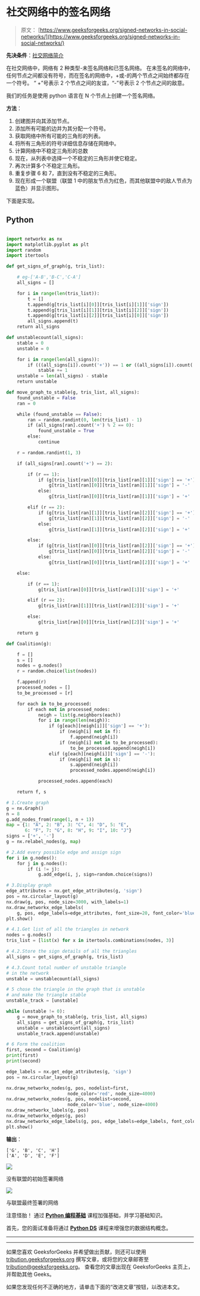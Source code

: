 # 社交网络中的签名网络

> 原文： [https://www.geeksforgeeks.org/signed-networks-in-social-networks/](https://www.geeksforgeeks.org/signed-networks-in-social-networks/)

**先决条件**：[社交网络简介](https://www.geeksforgeeks.org/introduction-to-social-networks-using-networkx-in-python/)

在社交网络中，网络有 2 种类型-未签名网络和已签名网络。 在未签名的网络中，任何节点之间都没有符号，而在签名的网络中，+或-的两个节点之间始终都存在一个符号。 “ +”号表示 2 个节点之间的友谊，“-”号表示 2 个节点之间的敌意。

我们的任务是使用 python 语言在 N 个节点上创建一个签名网络。

**方法**：

1.  创建图并向其添加节点。
2.  添加所有可能的边并为其分配一个符号。
3.  获取网络中所有可能的三角形的列表。
4.  将所有三角形的符号详细信息存储在网络中。
5.  计算网络中不稳定三角形的总数
6.  现在，从列表中选择一个不稳定的三角形并使它稳定。
7.  再次计算多个不稳定三角形。
8.  重复步骤 6 和 7，直到没有不稳定的三角形。
9.  现在形成一个联盟（联盟 1 中的朋友节点为红色，而其他联盟中的敌人节点为蓝色）并显示图形。

下面是实现。

## Python

```py

import networkx as nx 
import matplotlib.pyplot as plt 
import random 
import itertools 

def get_signs_of_graph(g, tris_list): 

    # eg-['A-B','B-C','C-A'] 
    all_signs = [] 

    for i in range(len(tris_list)): 
        t = [] 
        t.append(g[tris_list[i][0]][tris_list[i][1]]['sign']) 
        t.append(g[tris_list[i][1]][tris_list[i][2]]['sign']) 
        t.append(g[tris_list[i][2]][tris_list[i][0]]['sign']) 
        all_signs.append(t) 
    return all_signs 

def unstablecount(all_signs): 
    stable = 0
    unstable = 0

    for i in range(len(all_signs)): 
        if (((all_signs[i]).count('+')) == 1 or ((all_signs[i]).count('+')) == 3): 
            stable += 1
    unstable = len(all_signs) - stable 
    return unstable 

def move_graph_to_stable(g, tris_list, all_signs): 
    found_unstable = False
    ran = 0

    while (found_unstable == False): 
        ran = random.randint(0, len(tris_list) - 1) 
        if (all_signs[ran].count('+') % 2 == 0): 
            found_unstable = True
        else: 
            continue

    r = random.randint(1, 3) 

    if (all_signs[ran].count('+') == 2): 

        if (r == 1): 
            if (g[tris_list[ran][0]][tris_list[ran][1]]['sign'] == '+'): 
                g[tris_list[ran][0]][tris_list[ran][1]]['sign'] = '-'
            else: 
                g[tris_list[ran][0]][tris_list[ran][1]]['sign'] = '+'

        elif (r == 2): 
            if (g[tris_list[ran][1]][tris_list[ran][2]]['sign'] == '+'): 
                g[tris_list[ran][1]][tris_list[ran][2]]['sign'] = '-'
            else: 
                g[tris_list[ran][1]][tris_list[ran][2]]['sign'] = '+'

        else: 
            if (g[tris_list[ran][0]][tris_list[ran][2]]['sign'] == '+'): 
                g[tris_list[ran][0]][tris_list[ran][2]]['sign'] = '-'
            else: 
                g[tris_list[ran][0]][tris_list[ran][2]]['sign'] = '+'

    else: 

        if (r == 1): 
            g[tris_list[ran][0]][tris_list[ran][1]]['sign'] = '+'

        elif (r == 2): 
            g[tris_list[ran][1]][tris_list[ran][2]]['sign'] = '+'

        else: 
            g[tris_list[ran][0]][tris_list[ran][2]]['sign'] = '+'

    return g 

def Coalition(g): 

    f = [] 
    s = [] 
    nodes = g.nodes() 
    r = random.choice(list(nodes)) 

    f.append(r) 
    processed_nodes = [] 
    to_be_processed = [r] 

    for each in to_be_processed: 
        if each not in processed_nodes: 
            neigh = list(g.neighbors(each)) 
            for i in range(len(neigh)): 
                if (g[each][neigh[i]]['sign'] == '+'): 
                    if (neigh[i] not in f): 
                        f.append(neigh[i]) 
                    if (neigh[i] not in to_be_processed): 
                        to_be_processed.append(neigh[i]) 
                elif (g[each][neigh[i]]['sign'] == '-'): 
                    if (neigh[i] not in s): 
                        s.append(neigh[i]) 
                        processed_nodes.append(neigh[i]) 

            processed_nodes.append(each) 

    return f, s 

# 1.Create graph 
g = nx.Graph() 
n = 8
g.add_nodes_from(range(1, n + 1)) 
map = {1: "A", 2: "B", 3: "C", 4: "D", 5: "E", 
       6: "F", 7: "G", 8: "H", 9: "I", 10: "J"} 
signs = ['+', '-'] 
g = nx.relabel_nodes(g, map) 

# 2.Add every possible edge and assign sign 
for i in g.nodes(): 
    for j in g.nodes(): 
        if (i != j): 
            g.add_edge(i, j, sign=random.choice(signs)) 

# 3.Display graph 
edge_attributes = nx.get_edge_attributes(g, 'sign') 
pos = nx.circular_layout(g) 
nx.draw(g, pos, node_size=3000, with_labels=1) 
nx.draw_networkx_edge_labels( 
    g, pos, edge_labels=edge_attributes, font_size=20, font_color='blue') 
plt.show() 

# 4.1.Get list of all the triangles in network 
nodes = g.nodes() 
tris_list = [list(x) for x in itertools.combinations(nodes, 3)] 

# 4.2.Store the sign details of all the triangles 
all_signs = get_signs_of_graph(g, tris_list) 

# 4.3.Count total number of unstable triangle 
# in the network 
unstable = unstablecount(all_signs) 

# 5 chose the triangle in the graph that is unstable 
# and make the triangle stable 
unstable_track = [unstable] 

while (unstable != 0): 
    g = move_graph_to_stable(g, tris_list, all_signs) 
    all_signs = get_signs_of_graph(g, tris_list) 
    unstable = unstablecount(all_signs) 
    unstable_track.append(unstable) 

# 6 Form the coalition 
first, second = Coalition(g) 
print(first) 
print(second) 

edge_labels = nx.get_edge_attributes(g, 'sign') 
pos = nx.circular_layout(g) 

nx.draw_networkx_nodes(g, pos, nodelist=first, 
                       node_color='red', node_size=4000) 
nx.draw_networkx_nodes(g, pos, nodelist=second, 
                       node_color='blue', node_size=4000) 
nx.draw_networkx_labels(g, pos) 
nx.draw_networkx_edges(g, pos) 
nx.draw_networkx_edge_labels(g, pos, edge_labels=edge_labels, font_color="red") 
plt.show() 

```

**输出**：

```
['G', 'B', 'C', 'H']
['A', 'D', 'E', 'F']

```

![](img/eec2dbd7d7db6ecf48990e32f7010227.png)

没有联盟的初始签署网络

![](img/eba942ab76fb303d27bde25b30b634a2.png)

与联盟最终签署的网络

注意怪胎！ 通过 [**Python 编程基础**](https://practice.geeksforgeeks.org/courses/Python-Foundation?utm_source=geeksforgeeks&utm_medium=article&utm_campaign=GFG_Article_Bottom_Python_Foundation) 课程加强基础，并学习基础知识。

首先，您的面试准备将通过 [**Python DS**](https://practice.geeksforgeeks.org/courses/Data-Structures-With-Python?utm_source=geeksforgeeks&utm_medium=article&utm_campaign=GFG_Article_Bottom_Python_DS) 课程来增强您的数据结构概念。

* * *

* * *

如果您喜欢 GeeksforGeeks 并希望做出贡献，则还可以使用 [tribution.geeksforgeeks.org](https://contribute.geeksforgeeks.org/) 撰写文章，或将您的文章邮寄至 tribution@geeksforgeeks.org。 查看您的文章出现在 GeeksforGeeks 主页上，并帮助其他 Geeks。

如果您发现任何不正确的地方，请单击下面的“改进文章”按钮，以改进本文。